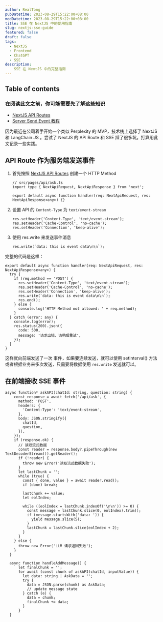 ```yaml
---
author: RealTong
pubDatetime: 2023-08-29T15:22:00+08:00
modDatetime: 2023-08-29T15:22:00+08:00
title: SSE 在 NextJS 中的使用指南
slug: nextjs-sse-guide
featured: false
draft: false
tags:
  - NextJS
  - Frontend
  - ChatGPT
  - SSE
description:
    SSE 在 NextJS 中的完整指南
---
```


## Table of contents

### 在阅读此文之前，你可能需要先了解这些知识

- [NextJS API Routes](https://nextjs.org/docs/pages/building-your-application/routing/api-routes)
- [Server Send Event 教程](https://www.ruanyifeng.com/blog/2017/05/server-sent_events.html)

因为最近在公司着手开始一个类似 Perplexity 的 MVP，技术栈上选择了 NextJS 和 LangChain JS 。尝试了 NextJS 的 API Route 和 SSE 踩了很多坑。打算用此文记录一些实践。

## API Route 作为服务端发送事件

1. 首先按照 [NextJS API Routes](https://nextjs.org/docs/pages/building-your-application/routing/api-routes#http-methods) 创建一个 HTTP Method
    
    ```tsx
    // src/pages/api/ask.ts
    import type { NextApiRequest, NextApiResponse } from 'next';
    
    export default async function handler(req: NextApiRequest, res: NextApiResponse<any>) {}
    ```
    
2. 设置 API 的 `Content-Type` 为 `text/event-stream`
    
    ```tsx
    res.setHeader('Content-Type', 'text/event-stream');
    res.setHeader('Cache-Control', 'no-cache');
    res.setHeader('Connection', 'keep-alive');
    ```
    
3. 使用 res.write 来发送事件消息
    
    ```tsx
    res.write(`data: this is event data\n\n`);
    ```
    

完整的代码是这样：

```tsx
export default async function handler(req: NextApiRequest, res: NextApiResponse<any>) {
  try {
    if (req.method == 'POST') {
      res.setHeader('Content-Type', 'text/event-stream');
      res.setHeader('Cache-Control', 'no-cache');
      res.setHeader('Connection', 'keep-alive');
      res.write(`data: this is event data\n\n`);
      res.end();
    } else {
      console.log('HTTP Method not allowed: ' + req.method);
    }
  } catch (error: any) {
    console.log(error);
    res.status(200).json({
      code: 500,
      message: '请求出错，请稍后重试',
    });
  }
}
```

这样就向前端发送了一次 事件，如果要连续发送，就可以使用 setInterval() 方法或者根据业务来多次发送，只需要将数据使用 `res.write` 发送就可以。

## 在前端接收 SSE 事件

```tsx
async function* askAPI(chatId: string, question: string) {
    const response = await fetch('/api/ask', {
      method: 'POST',
      headers: {
        'Content-Type': 'text/event-stream',
      },
      body: JSON.stringify({
        chatId,
        question,
      }),
    });
    if (response.ok) {
      // 读取流式数据
      const reader = response.body?.pipeThrough(new TextDecoderStream()).getReader();
      if (!reader) {
        throw new Error('读取流式数据失败');
      }
      let lastChunk = '';
      while (true) {
        const { done, value } = await reader.read();
        if (done) break;

        lastChunk += value;
        let eolIndex;

        while ((eolIndex = lastChunk.indexOf('\n\n')) >= 0) {
          const message = lastChunk.slice(0, eolIndex).trim();
          if (message.startsWith('data: ')) {
            yield message.slice(5);
          }
          lastChunk = lastChunk.slice(eolIndex + 2);
        }
      }
    } else {
      throw new Error('LLM 请求返回失败');
    }
  }

  async function handleAddMessage() {
      let finalChunk = '';
      for await (const chunk of askAPI(chatId, inputValue)) {
        let data: string | AskData = '';
        try {
          data = JSON.parse(chunk) as AskData;
          // update message state
        } catch (e) {
          data = chunk;
          finalChunk += data;
        }
      }
  }
```